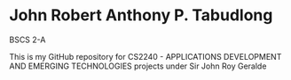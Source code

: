# John Robert Anthony P. Tabudlong

BSCS 2-A

This is my GitHub repository for CS2240 - APPLICATIONS DEVELOPMENT AND EMERGING TECHNOLOGIES projects under Sir John Roy Geralde

